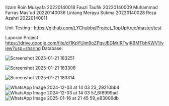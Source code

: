 Ilzam Roin Musyafa 20220140018
Fauzi Taufik 20220140009
Muhammad Farras Mas'ud 20220140036
Lintang Merayu Sukma 20220140028
Reza Azahri 20220140011

Unit Testing :  https://github.com/LYChubby/Project_TopUp/tree/master/test

Laporan Project : https://drive.google.com/file/d/1KpYUjm9oZPqvJEGMrIRTwjK9MTbhKWV1/view?usp=sharing
Database: 

![Screenshot 2025-01-21 183251](https://github.com/user-attachments/assets/2f882052-a11e-4667-85d0-86c5944d55ad)


![Screenshot 2025-01-21 183306](https://github.com/user-attachments/assets/bee6093a-007f-4417-8459-f485f69e8a81)


![Screenshot 2025-01-21 183314](https://github.com/user-attachments/assets/8ac0f0a0-69e5-41be-82a5-0501d1b78296)


![WhatsApp Image 2024-12-03 at 14 03 23_29210bb4](https://github.com/user-attachments/assets/780ae97d-8f70-46b4-9d57-b36b9b304511)
![WhatsApp Image 2024-12-03 at 14 03 57_6f8999ad](https://github.com/user-attachments/assets/a2d33417-d39c-4735-b9df-0954d1691329)
![WhatsApp Image 2025-01-16 at 21 45 59_e83006db](https://github.com/user-attachments/assets/e198aa82-7d1e-4912-99ec-eb24e8faa435)
